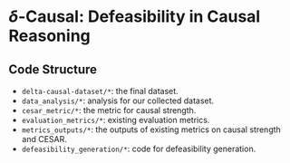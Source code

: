 # $\delta$-Causal: Defeasibility in Causal Reasoning
## Code Structure
+ `delta-causal-dataset/*`: the final dataset. 
+ `data_analysis/*`: analysis for our collected dataset.
+ `cesar_metric/*`: the metric for causal strength. 
+ `evaluation_metrics/*`: existing evaluation metrics. 
+ `metrics_outputs/*`: the outputs of existing metrics on causal strength and CESAR.
+ `defeasibility_generation/*`: code for defeasibility generation.


